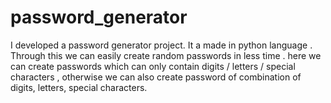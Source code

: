 # password_generator
I developed a password generator project.  It a made in python language . Through this we can easily create random passwords in less time . here we can create passwords which can only contain digits / letters / special characters , otherwise we can also create password of combination of digits, letters, special characters.
